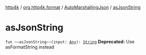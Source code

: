 [http4k](../../index.md) / [org.http4k.format](../index.md) / [AutoMarshallingJson](index.md) / [asJsonString](./as-json-string.md)

# asJsonString

`fun ~~asJsonString~~(input: `[`Any`](https://kotlinlang.org/api/latest/jvm/stdlib/kotlin/-any/index.html)`): `[`String`](https://kotlinlang.org/api/latest/jvm/stdlib/kotlin/-string/index.html)
**Deprecated:** Use asFormatString instead

